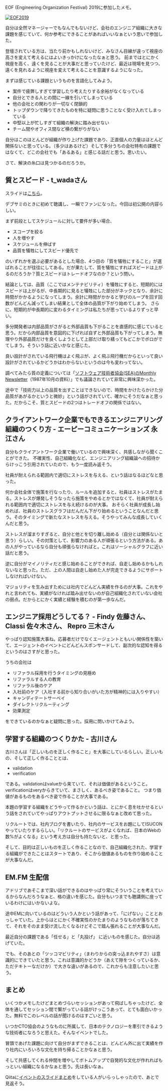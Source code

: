 EOF (Engineering Organization Festival) 2019に参加したメモ。

<p class="max-w-2xl my-11 mx-auto mb-7 mb-7 md:max-w-full">
<a href="https://eof.connpass.com/event/143794/https://eof.connpass.com/event/143794/">
<img class="mx-auto align-top" src="https://connpass-tokyo.s3.amazonaws.com/thumbs/3e/5b/3e5ba4ebcefa40e48c168a67fa015374.png" alt="EOF2019">
</a> 
</p>

自分は全然マネージャーでもなんでもないけど、会社のエンジニア組織に大きな課題を感じていて、何か参考にできることがあればいいなぁという思いで参加した。

登壇されている方は、当たり前かもしれないけど、みなさん目線が違って視座の高さを変えて考えるにはよいきっかけになったなぁと思う。
前まではとにかく視座を高く、遠くを見ることが大事だと思っていたけど、最近は現場を見つつ、遠くを見れるように視座を変えて考えることを意識するようになった。

まずは感じている課題というものを言語化してみよう。

- 案件で疲弊しすぎて学習したり考えたりする余裕がなくなっている
- 自分とできる人との間に一線を引いてしまっている
- 他の会社との関わりが一切なく閉鎖的
- トップダウンで降りてきたものを特に疑問に思うことなく受け入れてしまっている
- 中堅以上が忙しすぎて組織の解決に踏み出せない
- チーム間やオフィス間など横の繋がりがない

自分はこのほとんどが組織が作り上げた課題であり、正直個人の力量はほとんど関係ないと思っている。（多少はあるけど）そして多分うちの会社特有の課題ではなくて、どこの会社でも「あるある」と感じる話だと思う。思いたい。

さて、解決の糸口は見つかるのだろうか。

## 質とスピード - t_wadaさん

スライドは[こちら](https://speakerdeck.com/twada/quality-and-speed)。

デブサミのときに初めて聴講し、一瞬でファンになった。今回は初公開の内容らしい。

まず前段としてスケジュールに対して要件が多い場合、

- スコープを絞る
- 人を増やす
- スケジュールを伸ばす
- 品質を犠牲にしてスピード優先で

のいずれかを選ぶ必要があるとした場合、4つ目の「質を犠牲にすること」が選ばれることが往往にしてある。だが果たして、質を犠牲にすればスピードは上がるのだろうか？質とスピードはトレードオフなのか？という問い。

結論としては、品質（ここではメンテナビリティ）を犠牲にすると、短期的にはスピードは上がるが、中長期的に見ると犠牲にした部分がネックとなり、余計に時間がかかるようになってしまう。余計に時間がかかると学びのループを回す回数がどんどん減ってしまい結果として全体の品質が下がり始めてしまう。
さらに、短期的が中長期的に変わるタイミングは私たちが思っているよりずっと早い。

多分開発者は内部品質がさがると外部品質も下がることを直感的に感じていると思う。だから内部品質を意図的に下げれば自ずと外部品質も下がってしまう。無理やり外部品質だけを良くしようとして上部だけ取り繕ってもどこかでボロがでてしまう。そういう話に近いかなと感じた。

良い設計がされている飛行機はよく飛ぶが、よく飛ぶ飛行機だからといって良い設計がされているかどうかはわからないというのは今も変わってない。

調べてみたら質の定義については「[ソフトウェア技術者協会(SEA)のMonthly Newsletter](https://www.sea.jp/office/seamail/1987/1987_10-12.pdf)（1987年10月の資料）」でも議論されていて非常に興味深かった。

途中で「技術力以上の品質を出すことはできないので、時間をかけたらかけた分品質があがるかというと微妙」という話がされていて、確かにそうだなぁと思った。だからこそ、質とスピードの2つはトレードオフの関係ではない。

## クライアントワーク企業でもできるエンジニアリング組織のつくり方 - エーピーコミュニケーションズ 永江さん

自分もクライアントワーク企業で働いているので興味深く、共感しながら聞くことができた。
不確実性、自己組織化など、エンジニアリング組織論への招待からけっこう引用されていたので、もう一度読み返そう。

社員が耐えられる範囲内で適切にストレスを与える、という話はなるほどなと思った。

何か会社全体で施策を行なったり、ルールを追加すると、社員はストレスがたまる。ストレスが爆発しそうなったら施策をやめるとかではなくて、社員が耐えられる範囲内で適切にストレスを与え続けるのが大事。
おそらく社員が成長し始めれば、社員のストレスグラフはだんだん下がり始めるということなんだと思う。そのタイミングで新たなストレスを与える。そうやってみんな成長していくんだと思う。

ストレスが溜まりすぎると、自分と他とを切り離し始める（自分とは関係ないと思う）らしい。その対策として、影響力のある人が頑張るという方法がある。あの人がやっているなら自分も頑張らなければと。これはソーシャルグラフに近い話だと思う。

逆に自分がマイノリティだと感じ始めることができれば、自走し始めるかもしれないなと思った。ただ、上の人間は自走し始めた人が完走できるようにサポートしなければいけない。

マジョリティを生み出すためには社内でどんどん実績を作るのが大事。これをやれと言われても、実績がなければ踏み出せないのが自己組織化されていない会社の弱点。だからとにかく実績と経験を積むのが第一歩なんだ。

## エンジニア採用どうしてる？ - Findy 佐藤さん、Classi 佐々木さん、 Repro 三木さん

やっぱり認知施策大事ね。応募者だけでなくエージェントともいい関係性を築いて、エージェントのイベントにどんどんスポンサードして、副次的な認知を得るというのはさすがと思った。

うちの会社は

- リファラル採用を行うタイミングの見極め 
- リファラルする人の教育
- リファラル後のケア
- 入社前のケア（入社する前から知り合いがいた方が精神的には入りやすい）
- キャンディテートサーベイ
- ダイレクトリクルーティング
- 効果測定

をできているのかなぁと疑問に思った。採用に問いかけてみよう。

## 学習する組織のつくりかた - 古川さん

古川さんは「正しいものを正しく作ること」を大事にしているらしい。正しいもの、そして正しく作ることとは、

- validation
- verification

である。validationはvalueから来ていて、それは価値があるということ。verificationはveryからきていて、まさしく、あるべき姿であること。
つまり価値があるものをあるべき姿で作ることが大事である。

本題の学習する組織をどうやって作るかという話は、とにかく息を吐かせるという話をされていてやっぱりアウトプットさせるに限るなぁと改めて思った。

リクルートでは、社内ブログを書いたり、社内のサービスをお題にしてISUCONやっていたりするらしい。「リクルートのサービスがよくなれば、日本のWebの数%がよくなる」という考え方は自分も持たないと、と思った。

そして、目的は正しいものを正しく作ることなので、自己組織化された、学習する組織ができたことはスタートであり、そこから価値あるものを作り始めることが大事なんだ。

## EM.FM 生配信

アドリブであそこまで深い話ができるのはやっぱり常にそういうことを考えているからなんだろうなぁと、格の違いを感じた。自分もいつまでも聴講側に座っているわけにはいかないよな。

途中EMに向いているのはどういう人かという話があって、「にげない」こととおっしゃていた。上からはとにかく不確実性のかたまりのようなものが落ちてきて、それをそのまま受け流したくなるけどそこで踏ん張れることが大事なんだ。

最近自分の課題である「任せる」と「丸投げ」 に近いものを感じた。自分は逃げていた。

でも、そのあとの「ツッコマビリティ」（まわりからの突っ込まれやすさ）は意識的にできていたと思う。これは意識的かどうか（あえて隙をつくっているか、ただテキトーなだけか）で大きな違いがあるので、これからも注意したいと思う。

## まとめ

いくつかメモしたけどまとめづらいセッションがあって飛ばしちゃったけど、全体を通してセッション間で繋がっている話がけっこうあって、とても面白いかった。無料でこのレベルの話が聞けるのはすごいと思う。

いつかCTO協会のようなものに所属して、日本のテクノロジーを牽引できるような技術者になろうと思えた。そんなイベントでした。

冒頭であげた課題に向けて自分がまずできることは、どんどん外に出て実績を作り社内にいろいろな文化を持ち帰ることかなぁと思う。

そして共感してくれる仲間を増やしてボトムアップで自発的な文化が作れればもっといい組織になるかなぁと思う。先は長いなぁ。

Qiitaに[イベントのスライドまとめ](https://qiita.com/YutaFujii0/items/025d7c9fecce350f46eb)をしている人がいらっしゃったので、あとで見返そう。
